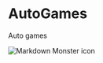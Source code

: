 # AutoGames
Auto games

<img src="https://c.tenor.com/ULJn9_2K17UAAAAj/wazatoz-rick-roll.gif"
     alt="Markdown Monster icon"
     style="float: left; margin-right: 10px;" />
